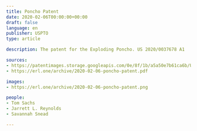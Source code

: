 ```yaml
---
title: Poncho Patent
date: 2020-02-06T00:00:00+00:00
draft: false
language: en
publisher: USPTO
type: article

description: The patent for the Exploding Poncho. US 2020/0037678 A1

sources:
- https://patentimages.storage.googleapis.com/0e/8f/1b/a5a50e7b61ca6b/US20200037678A1.pdf
- https://erl.one/archive/2020-02-06-poncho-patent.pdf

images:
- https://erl.one/archive/2020-02-06-poncho-patent.png

people:
- Tom Sachs
- Jarrett L. Reynolds
- Savannah Snead

---
```


